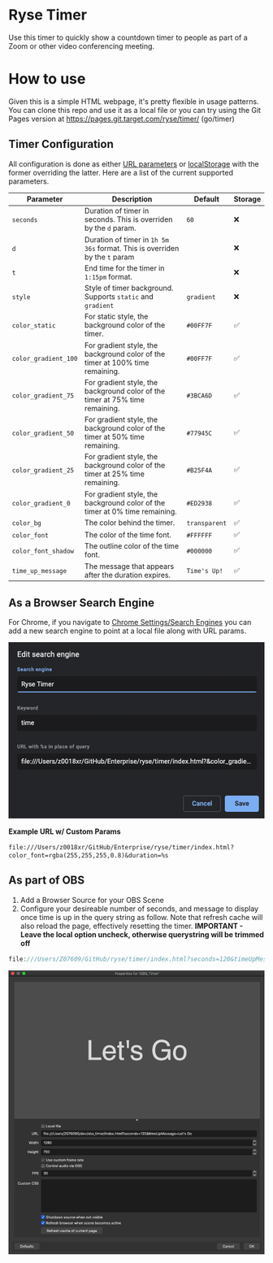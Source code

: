 # Ryse Timer
Use this timer to quickly show a countdown timer to people as part of a Zoom or other video conferencing meeting.


# How to use
Given this is a simple HTML webpage, it's pretty flexible in usage patterns. You can clone this repo and use it as a local file or you can try using the Git Pages version at https://pages.git.target.com/ryse/timer/ (go/timer)

## Timer Configuration
All configuration is done as either [URL parameters](https://support.google.com/google-ads/answer/6277564?hl=en#) or [localStorage](https://stackoverflow.com/a/9404841/14283439) with the former overriding the latter. Here are a list of the current supported parameters.

| Parameter | Description | Default | Storage
| - | - | - | - |
| `seconds` | Duration of timer in seconds. This is overriden by the `d` param.  | `60` | ❌ |
| `d` | Duration of timer in `1h 5m 36s` format. This is overriden by the `t` param |  | ❌ |
| `t` | End time for the timer in `1:15pm` format. | | ❌ |
| `style` | Style of timer background. Supports `static` and `gradient` | `gradient` | ❌ |
| `color_static` | For static style, the background color of the timer. | `#00FF7F` | ✅ |
| `color_gradient_100` | For gradient style, the background color of the timer at 100% time remaining. | `#00FF7F` | ✅ |
| `color_gradient_75` | For gradient style, the background color of the timer at 75% time remaining. | `#3BCA6D` | ✅ |
| `color_gradient_50` | For gradient style, the background color of the timer at 50% time remaining. | `#77945C` | ✅ |
| `color_gradient_25` | For gradient style, the background color of the timer at 25% time remaining. | `#B25F4A` | ✅ |
| `color_gradient_0` | For gradient style, the background color of the timer at 0% time remaining. | `#ED2938` | ✅ |
| `color_bg` | The color behind the timer. | `transparent` | ✅ |
| `color_font` | The color of the time font. | `#FFFFFF` | ✅ |
| `color_font_shadow` | The outline color of the time font. | `#000000` | ✅ |
| `time_up_message` | The message that appears after the duration expires. | `Time's Up!` | ✅ |

## As a Browser Search Engine
For Chrome, if you navigate to [Chrome Settings/Search Engines](chrome://settings/searchEngines) you can add a new search engine to point at a local file along with URL params.

![Chrome Custom Search Engine](images/chrome-search-engine.png)

**Example URL w/ Custom Params**
```
file:///Users/z0018xr/GitHub/Enterprise/ryse/timer/index.html?color_font=rgba(255,255,255,0.8)&duration=%s
```

## As part of OBS

1. Add a Browser Source for your OBS Scene
2. Configure your desireable number of seconds, and message to display once time is up in the query string as follow.  Note that refresh cache will also reload the page, effectively resetting the timer.
**IMPORTANT - Leave the local option uncheck, otherwise querystring will be trimmed off**

```JavaScript
file:///Users/Z07609/GitHub/ryse/timer/index.html?seconds=120&timeUpMessage=Let's Go
```

![OBS Browser Source](images/obs-browser-source.png)
